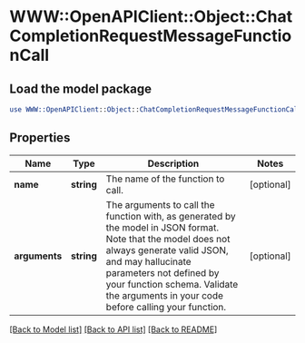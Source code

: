 # WWW::OpenAPIClient::Object::ChatCompletionRequestMessageFunctionCall

## Load the model package
```perl
use WWW::OpenAPIClient::Object::ChatCompletionRequestMessageFunctionCall;
```

## Properties
Name | Type | Description | Notes
------------ | ------------- | ------------- | -------------
**name** | **string** | The name of the function to call. | [optional] 
**arguments** | **string** | The arguments to call the function with, as generated by the model in JSON format. Note that the model does not always generate valid JSON, and may hallucinate parameters not defined by your function schema. Validate the arguments in your code before calling your function. | [optional] 

[[Back to Model list]](../README.md#documentation-for-models) [[Back to API list]](../README.md#documentation-for-api-endpoints) [[Back to README]](../README.md)


